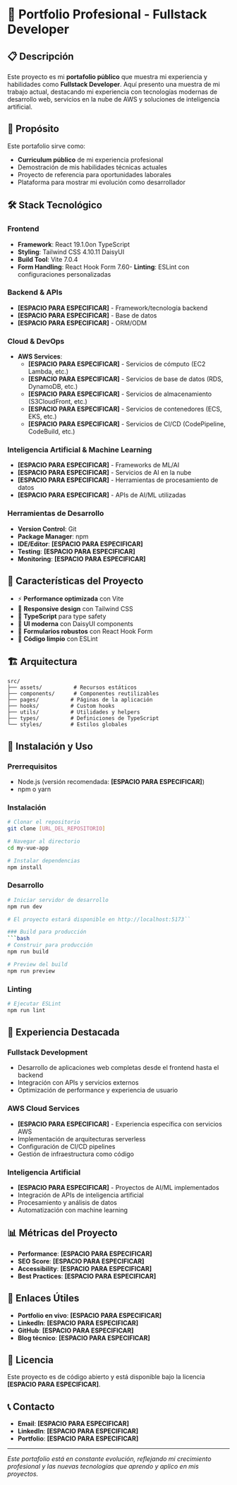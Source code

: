 # 🚀 Portfolio Profesional - Fullstack Developer

## 📋 Descripción

Este proyecto es mi **portafolio público** que muestra mi experiencia y habilidades como **Fullstack Developer**. Aquí presento una muestra de mi trabajo actual, destacando mi experiencia con tecnologías modernas de desarrollo web, servicios en la nube de AWS y soluciones de inteligencia artificial.

## 🎯 Propósito

Este portafolio sirve como:

- **Curriculum público** de mi experiencia profesional
- Demostración de mis habilidades técnicas actuales
- Proyecto de referencia para oportunidades laborales
- Plataforma para mostrar mi evolución como desarrollador

## 🛠️ Stack Tecnológico

### Frontend

- **Framework**: React 19.1.0on TypeScript
- **Styling**: Tailwind CSS 4.10.11 DaisyUI
- **Build Tool**: Vite 7.0.4
- **Form Handling**: React Hook Form 7.60- **Linting**: ESLint con configuraciones personalizadas

### Backend & APIs

- **[ESPACIO PARA ESPECIFICAR]** - Framework/tecnología backend
- **[ESPACIO PARA ESPECIFICAR]** - Base de datos
- **[ESPACIO PARA ESPECIFICAR]** - ORM/ODM

### Cloud & DevOps

- **AWS Services**:
  - **[ESPACIO PARA ESPECIFICAR]** - Servicios de cómputo (EC2 Lambda, etc.)
  - **[ESPACIO PARA ESPECIFICAR]** - Servicios de base de datos (RDS, DynamoDB, etc.)
  - **[ESPACIO PARA ESPECIFICAR]** - Servicios de almacenamiento (S3CloudFront, etc.)
  - **[ESPACIO PARA ESPECIFICAR]** - Servicios de contenedores (ECS, EKS, etc.)
  - **[ESPACIO PARA ESPECIFICAR]** - Servicios de CI/CD (CodePipeline, CodeBuild, etc.)

### Inteligencia Artificial & Machine Learning

- **[ESPACIO PARA ESPECIFICAR]** - Frameworks de ML/AI
- **[ESPACIO PARA ESPECIFICAR]** - Servicios de AI en la nube
- **[ESPACIO PARA ESPECIFICAR]** - Herramientas de procesamiento de datos
- **[ESPACIO PARA ESPECIFICAR]** - APIs de AI/ML utilizadas

### Herramientas de Desarrollo

- **Version Control**: Git
- **Package Manager**: npm
- **IDE/Editor**: **[ESPACIO PARA ESPECIFICAR]**
- **Testing**: **[ESPACIO PARA ESPECIFICAR]**
- **Monitoring**: **[ESPACIO PARA ESPECIFICAR]**

## 🚀 Características del Proyecto

- ⚡ **Performance optimizada** con Vite
- 📱 **Responsive design** con Tailwind CSS
- 🔧 **TypeScript** para type safety
- 🎨 **UI moderna** con DaisyUI components
- 📝 **Formularios robustos** con React Hook Form
- 🧹 **Código limpio** con ESLint

## 🏗️ Arquitectura

```
src/
├── assets/          # Recursos estáticos
├── components/      # Componentes reutilizables
├── pages/          # Páginas de la aplicación
├── hooks/          # Custom hooks
├── utils/          # Utilidades y helpers
├── types/          # Definiciones de TypeScript
└── styles/         # Estilos globales
```

## 🚀 Instalación y Uso

### Prerrequisitos

- Node.js (versión recomendada: **[ESPACIO PARA ESPECIFICAR]**)
- npm o yarn

### Instalación

```bash
# Clonar el repositorio
git clone [URL_DEL_REPOSITORIO]

# Navegar al directorio
cd my-vue-app

# Instalar dependencias
npm install
```

### Desarrollo

````bash
# Iniciar servidor de desarrollo
npm run dev

# El proyecto estará disponible en http://localhost:5173``

### Build para producción
```bash
# Construir para producción
npm run build

# Preview del build
npm run preview
````

### Linting

```bash
# Ejecutar ESLint
npm run lint
```

## 🌟 Experiencia Destacada

### Fullstack Development

- Desarrollo de aplicaciones web completas desde el frontend hasta el backend
- Integración con APIs y servicios externos
- Optimización de performance y experiencia de usuario

### AWS Cloud Services

- **[ESPACIO PARA ESPECIFICAR]** - Experiencia específica con servicios AWS
- Implementación de arquitecturas serverless
- Configuración de CI/CD pipelines
- Gestión de infraestructura como código

### Inteligencia Artificial

- **[ESPACIO PARA ESPECIFICAR]** - Proyectos de AI/ML implementados
- Integración de APIs de inteligencia artificial
- Procesamiento y análisis de datos
- Automatización con machine learning

## 📊 Métricas del Proyecto

- **Performance**: **[ESPACIO PARA ESPECIFICAR]**
- **SEO Score**: **[ESPACIO PARA ESPECIFICAR]**
- **Accessibility**: **[ESPACIO PARA ESPECIFICAR]**
- **Best Practices**: **[ESPACIO PARA ESPECIFICAR]**

## 🔗 Enlaces Útiles

- **Portfolio en vivo**: **[ESPACIO PARA ESPECIFICAR]**
- **LinkedIn**: **[ESPACIO PARA ESPECIFICAR]**
- **GitHub**: **[ESPACIO PARA ESPECIFICAR]**
- **Blog técnico**: **[ESPACIO PARA ESPECIFICAR]**

## 📝 Licencia

Este proyecto es de código abierto y está disponible bajo la licencia **[ESPACIO PARA ESPECIFICAR]**.

## 📞 Contacto

- **Email**: **[ESPACIO PARA ESPECIFICAR]**
- **LinkedIn**: **[ESPACIO PARA ESPECIFICAR]**
- **Portfolio**: **[ESPACIO PARA ESPECIFICAR]**

---

_Este portafolio está en constante evolución, reflejando mi crecimiento profesional y las nuevas tecnologías que aprendo y aplico en mis proyectos._
